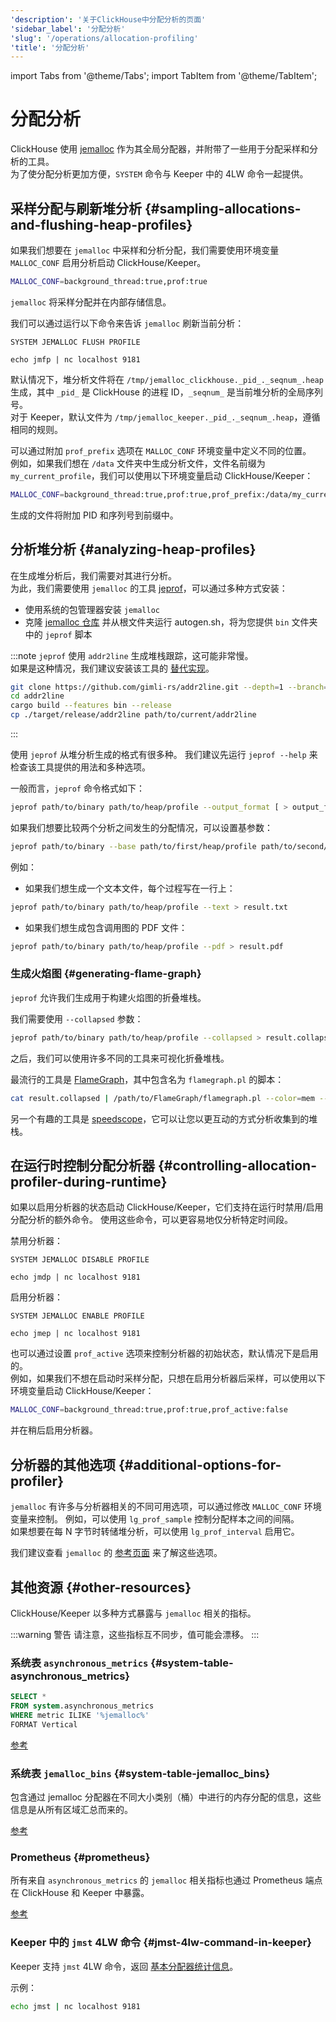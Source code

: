 ```yaml
---
'description': '关于ClickHouse中分配分析的页面'
'sidebar_label': '分配分析'
'slug': '/operations/allocation-profiling'
'title': '分配分析'
---
```


import Tabs from '@theme/Tabs';
import TabItem from '@theme/TabItem';

# 分配分析

ClickHouse 使用 [jemalloc](https://github.com/jemalloc/jemalloc) 作为其全局分配器，并附带了一些用于分配采样和分析的工具。  
为了使分配分析更加方便，`SYSTEM` 命令与 Keeper 中的 4LW 命令一起提供。

## 采样分配与刷新堆分析 {#sampling-allocations-and-flushing-heap-profiles}

如果我们想要在 `jemalloc` 中采样和分析分配，我们需要使用环境变量 `MALLOC_CONF` 启用分析启动 ClickHouse/Keeper。

```sh
MALLOC_CONF=background_thread:true,prof:true
```

`jemalloc` 将采样分配并在内部存储信息。

我们可以通过运行以下命令来告诉 `jemalloc` 刷新当前分析：

<Tabs groupId="binary">
<TabItem value="clickhouse" label="ClickHouse">

    SYSTEM JEMALLOC FLUSH PROFILE

</TabItem>
<TabItem value="keeper" label="Keeper">

    echo jmfp | nc localhost 9181

</TabItem>
</Tabs>

默认情况下，堆分析文件将在 `/tmp/jemalloc_clickhouse._pid_._seqnum_.heap` 生成，其中 `_pid_` 是 ClickHouse 的进程 ID，`_seqnum_` 是当前堆分析的全局序列号。  
对于 Keeper，默认文件为 `/tmp/jemalloc_keeper._pid_._seqnum_.heap`，遵循相同的规则。

可以通过附加 `prof_prefix` 选项在 `MALLOC_CONF` 环境变量中定义不同的位置。  
例如，如果我们想在 `/data` 文件夹中生成分析文件，文件名前缀为 `my_current_profile`，我们可以使用以下环境变量启动 ClickHouse/Keeper：
```sh
MALLOC_CONF=background_thread:true,prof:true,prof_prefix:/data/my_current_profile
```
生成的文件将附加 PID 和序列号到前缀中。

## 分析堆分析 {#analyzing-heap-profiles}

在生成堆分析后，我们需要对其进行分析。  
为此，我们需要使用 `jemalloc` 的工具 [jeprof](https://github.com/jemalloc/jemalloc/blob/dev/bin/jeprof.in)，可以通过多种方式安装：
- 使用系统的包管理器安装 `jemalloc`
- 克隆 [jemalloc 仓库](https://github.com/jemalloc/jemalloc) 并从根文件夹运行 autogen.sh，将为您提供 `bin` 文件夹中的 `jeprof` 脚本

:::note
`jeprof` 使用 `addr2line` 生成堆栈跟踪，这可能非常慢。  
如果是这种情况，我们建议安装该工具的 [替代实现](https://github.com/gimli-rs/addr2line)。

```bash
git clone https://github.com/gimli-rs/addr2line.git --depth=1 --branch=0.23.0
cd addr2line
cargo build --features bin --release
cp ./target/release/addr2line path/to/current/addr2line
```
:::

使用 `jeprof` 从堆分析生成的格式有很多种。
我们建议先运行 `jeprof --help` 来检查该工具提供的用法和多种选项。

一般而言，`jeprof` 命令格式如下：

```sh
jeprof path/to/binary path/to/heap/profile --output_format [ > output_file]
```

如果我们想要比较两个分析之间发生的分配情况，可以设置基参数：

```sh
jeprof path/to/binary --base path/to/first/heap/profile path/to/second/heap/profile --output_format [ > output_file]
```

例如：

- 如果我们想生成一个文本文件，每个过程写在一行上：

```sh
jeprof path/to/binary path/to/heap/profile --text > result.txt
```

- 如果我们想生成包含调用图的 PDF 文件：

```sh
jeprof path/to/binary path/to/heap/profile --pdf > result.pdf
```

### 生成火焰图 {#generating-flame-graph}

`jeprof` 允许我们生成用于构建火焰图的折叠堆栈。

我们需要使用 `--collapsed` 参数：

```sh
jeprof path/to/binary path/to/heap/profile --collapsed > result.collapsed
```

之后，我们可以使用许多不同的工具来可视化折叠堆栈。

最流行的工具是 [FlameGraph](https://github.com/brendangregg/FlameGraph)，其中包含名为 `flamegraph.pl` 的脚本：

```sh
cat result.collapsed | /path/to/FlameGraph/flamegraph.pl --color=mem --title="Allocation Flame Graph" --width 2400 > result.svg
```

另一个有趣的工具是 [speedscope](https://www.speedscope.app/)，它可以让您以更互动的方式分析收集到的堆栈。

## 在运行时控制分配分析器 {#controlling-allocation-profiler-during-runtime}

如果以启用分析器的状态启动 ClickHouse/Keeper，它们支持在运行时禁用/启用分配分析的额外命令。
使用这些命令，可以更容易地仅分析特定时间段。

禁用分析器：

<Tabs groupId="binary">
<TabItem value="clickhouse" label="ClickHouse">

    SYSTEM JEMALLOC DISABLE PROFILE

</TabItem>
<TabItem value="keeper" label="Keeper">

    echo jmdp | nc localhost 9181

</TabItem>
</Tabs>

启用分析器：

<Tabs groupId="binary">
<TabItem value="clickhouse" label="ClickHouse">

    SYSTEM JEMALLOC ENABLE PROFILE

</TabItem>
<TabItem value="keeper" label="Keeper">

    echo jmep | nc localhost 9181

</TabItem>
</Tabs>

也可以通过设置 `prof_active` 选项来控制分析器的初始状态，默认情况下是启用的。  
例如，如果我们不想在启动时采样分配，只想在启用分析器后采样，可以使用以下环境变量启动 ClickHouse/Keeper：
```sh
MALLOC_CONF=background_thread:true,prof:true,prof_active:false
```

并在稍后启用分析器。

## 分析器的其他选项 {#additional-options-for-profiler}

`jemalloc` 有许多与分析器相关的不同可用选项，可以通过修改 `MALLOC_CONF` 环境变量来控制。
例如，可以使用 `lg_prof_sample` 控制分配样本之间的间隔。  
如果想要在每 N 字节时转储堆分析，可以使用 `lg_prof_interval` 启用它。

我们建议查看 `jemalloc` 的 [参考页面](https://jemalloc.net/jemalloc.3.html) 来了解这些选项。

## 其他资源 {#other-resources}

ClickHouse/Keeper 以多种方式暴露与 `jemalloc` 相关的指标。

:::warning 警告
请注意，这些指标互不同步，值可能会漂移。
:::

### 系统表 `asynchronous_metrics` {#system-table-asynchronous_metrics}

```sql
SELECT *
FROM system.asynchronous_metrics
WHERE metric ILIKE '%jemalloc%'
FORMAT Vertical
```

[参考](/operations/system-tables/asynchronous_metrics)

### 系统表 `jemalloc_bins` {#system-table-jemalloc_bins}

包含通过 jemalloc 分配器在不同大小类别（桶）中进行的内存分配的信息，这些信息是从所有区域汇总而来的。

[参考](/operations/system-tables/jemalloc_bins)

### Prometheus {#prometheus}

所有来自 `asynchronous_metrics` 的 `jemalloc` 相关指标也通过 Prometheus 端点在 ClickHouse 和 Keeper 中暴露。

[参考](/operations/server-configuration-parameters/settings#prometheus)

### Keeper 中的 `jmst` 4LW 命令 {#jmst-4lw-command-in-keeper}

Keeper 支持 `jmst` 4LW 命令，返回 [基本分配器统计信息](https://github.com/jemalloc/jemalloc/wiki/Use-Case%3A-Basic-Allocator-Statistics)。

示例：
```sh
echo jmst | nc localhost 9181
```
